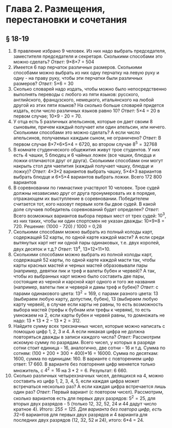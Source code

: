 # Глава 2. Размещения, перестановки и сочетания

## § 18-19

1. В правление избрано 9 человек. Из них надо выбрать председателя, заместителя председателя и секретаря. Сколькими способами это можно сделать? *Ответ:* 9×8×7 = 504
2. Имеется 6 пар перчаток различных размеров. Сколькими способами можно выбрать из них одну перчатку на левую руку и одну - на праву руку, чтобы эти перчатки были различных размеров? *Ответ:* 5×6 = 30
3. Сколько словарей надо издать, чтобы можно было непосредственно выполнять переводы с любого из пяти языков: русского, английского, французского, немецкого, итальянского на любой другой из этих пяти языков? На сколько больше словарей придется издать, если число различных языков равно 10? *Ответ:* 5×4 = 20 в первом случае; 10×9 - 20 = 70.
4. У отца есть 5 различных апельсинов, которые он дает своим 8 сыновьям, причем каждый получает или один апельсин, или ничего. Сколькими способами это можно сделать? А если число апельсинов, получаемых каждым сыном, не ограничено? *Ответ:* В первом случае 8×7×6×5×4 = 6720, во втором случае $8^5=32768$
5. В комнате студенческого общежития живут трое студентов. У них есть 4 чашки, 5 блюдец и 6 чайных ложек (все чашки, блюдца и ложки отличаются друг от друга). Сколькими способами они могут накрыть стол для чаепития (каждый получает чашку, блюдце и ложку)? *Ответ:* 4×3×2 вариантов выбрать чашку, 5×4×3 вариантов выбрать блюдце и 6×5×4 вариантов выбрать ложки. Всего 172 800 вариантов
6. В соревновании по гимнастике участвуют 10 человек. Трое судей должны независимо друг от друга пронумеровать их в порядке, отражающем их выступление в соревновании. Победителем считается тот, кого назовут первым хотя бы двое судей. В какой доле случаев победитель соревнований будет определен? *Ответ*: Всего возможных вариантов выбора первых мест от трех судей: $10^3$, из них таких, чтобы ни один спортсмен не указан дважды: 10×9×8 = 720. Решение: (1000 - 720) / 1000 = 0,28
7. Сколькими способами можно выбрать из полный колоды карт, содержащей 52 карты, по одной карте каждой масти? А если среди вытянутых карт нет ни одной пары одинаковых, т.е. двух королей, двух десяток и т.д.? *Ответ*: ${13}^4$, 13×12×11×10.
8. Сколькими способами можно выбрать из полной колоды карт, содержащей 52 карты, по одной карте каждой масти так, чтобы карты красных мастей и черных мастей образовывали пары (например, девятки пик и треф и валеты бубен и червей)? А так, чтобы из выбранных карт можно было составить две пары, состоящие из черной и карсной карт одного и того же названия (например, валеты пик и черверй и дамы треф и бубен)? *Ответ*: с парами одинакового цвета: ${13}^2=169$, с парами разного цвета: 13 (выбираем любую карту, допустим, бубен), 13 (выбираем любую карту червей), в случае если карты не равны, то есть возможность выбора мастей (трефы к бубнам или трефы к червям), то есть умножаем на 2, если карты бубен и червей равны, то домножать не надо: $13*13*2-13*2=312$.
9. Найдите сумму всех трехзначных чисел, которые можно написать с помощью цифр 1, 2, 3 и 4. А если никакая цифра не должна повторяться дважды в записи каждого числа? *Ответ:* Рассмотрим искомую сумму по разрядам. Всего чисел, у которых в разряде сотни стоит единица - 16, аналогично, две сотни - 16 и т.д. Сумма по сотням: (100 + 200 + 300 + 400)*16 = 16000. Сумма по десяткам: 1600, сумма по единицам: 160. В варианте с повторением цифр ответ: 17 660. В варианте без повторения цифр меняется только множитель, с $4^2=16$ на $3*2=6$. Результат: 6 660.
10. Сколько различных четырехзначных чисел, делящихся на 4, можно составить из цифр 1, 2, 3, 4, 5, если каждая цифра может встречаться несколько раз? А если каждая цифра встречается лишь один раз? *Ответ*: Первый вариант (с повтором чисел). Рассмотрим, сколько вариантов есть для первых двух разрядов: $5^2=25$, для вторых двух разрядов - 5 (только 12, 32, 52, 24 и 44 дадут число кратное 4). Итого: 25*5 = 125. Для варианта без повтора цифр, есть 3*2=6 вариантов для первых двух разрядов и 4 варианта для последних двух разрядов (12, 32, 52 и 24), итого: 6*4 = 24.

